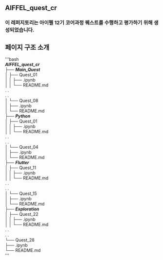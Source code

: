 ## AIFFEL_quest_cr
### 이 레퍼지토리는 아이펠 12기 코어과정 퀘스트를 수행하고 평가하기 위해 생성되었습니다.

## 페이지 구조 소개
'''bash   
_**AIFFEL_quest_cr**_   
├── _**Main_Quest**_   
│   ├── Quest_01   
│   │   ├── .ipynb   
│   │   └── README.md   
.       .   
.       .   
│   └── Quest_08   
│       ├── .ipynb   
│       └── README.md   
├── _**Python**_   
│   ├── Quest_01   
│   │   ├── .ipynb   
│   │   └── README.md   
.       .   
.       .   
│   └── Quest_04   
│       ├── .ipynb   
│       └── README.md   
├── _**Flutter**_   
│   ├── Quest_11   
│   │   ├── .ipynb   
│   │   └── README.md   
.       .   
.       .   
│   └── Quest_15   
│       ├── .ipynb   
│       └── README.md   
├── _**Exploration**_   
│   ├── Quest_22   
│   │   ├── .ipynb   
│   │   └── README.md   
.       .   
.       .   
    └── Quest_28   
        ├── .ipynb   
        └── README.md   
'''
